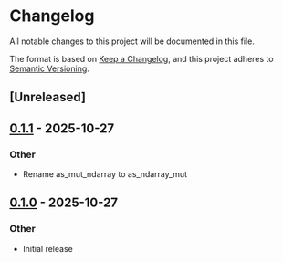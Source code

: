 # Changelog

All notable changes to this project will be documented in this file.

The format is based on [Keep a Changelog](https://keepachangelog.com/en/1.0.0/),
and this project adheres to [Semantic Versioning](https://semver.org/spec/v2.0.0.html).

## [Unreleased]

## [0.1.1](https://codeberg.org/gillesvink/image-ndarray/compare/v0.1.0...v0.1.1) - 2025-10-27

### Other

- Rename as_mut_ndarray to as_ndarray_mut

## [0.1.0](https://codeberg.org/gillesvink/image-ndarray/releases/tag/v0.1.0) - 2025-10-27

### Other

- Initial release
